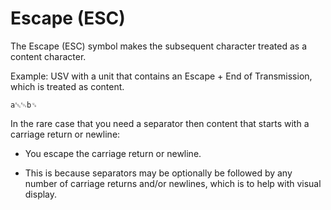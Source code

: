 # Escape (ESC)

The Escape (ESC) symbol makes the subsequent character treated as a content character.

Example: USV with a unit that contains an Escape + End of Transmission, which is treated as content.

```usv
a␛␄b␟
```

In the rare case that you need a separator then content that starts with a carriage return or newline:

* You escape the carriage return or newline.

* This is because separators may be optionally be followed by any number of carriage returns and/or newlines, which is to help with visual display.
